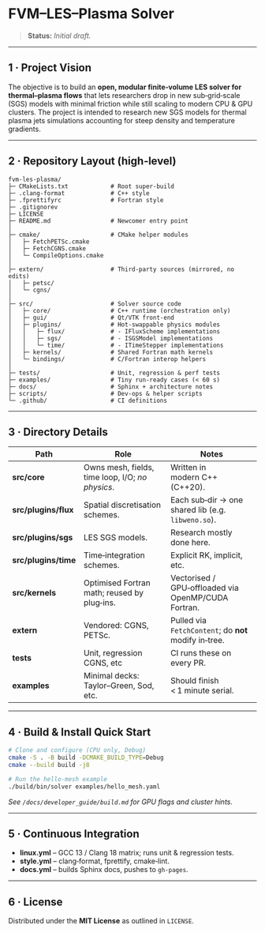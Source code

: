 # FVM–LES–Plasma Solver

> **Status:** _Initial draft._

---

## 1&nbsp;· Project Vision

The objective is to build an **open, modular finite‑volume LES solver for thermal–plasma flows** that lets researchers drop in new sub‑grid‑scale (SGS) models with minimal friction while still scaling to modern CPU & GPU clusters. The project is intended to research new SGS models for thermal plasma jets simulations accounting for steep density and temperature gradients.

---

## 2&nbsp;· Repository Layout (high‑level)

```text
fvm-les-plasma/
├─ CMakeLists.txt            # Root super‑build
├─ .clang-format             # C++ style
├─ .fprettifyrc              # Fortran style
├─ .gitignorev
├─ LICENSE
├─ README.md                 # Newcomer entry point
│
├─ cmake/                    # CMake helper modules
│   ├─ FetchPETSc.cmake
│   ├─ FetchCGNS.cmake
│   └─ CompileOptions.cmake
│
├─ extern/                   # Third‑party sources (mirrored, no edits)
│   ├─ petsc/
│   └─ cgns/
│
├─ src/                      # Solver source code
│   ├─ core/                 # C++ runtime (orchestration only)
│   ├─ gui/                  # Qt/VTK front‑end
│   ├─ plugins/              # Hot‑swappable physics modules
│   │   ├─ flux/             # ‑ IFluxScheme implementations
│   │   ├─ sgs/              # ‑ ISGSModel implementations
│   │   └─ time/             # ‑ ITimeStepper implementations
│   ├─ kernels/              # Shared Fortran math kernels
│   └─ bindings/             # C/Fortran interop helpers
│
├─ tests/                    # Unit, regression & perf tests
├─ examples/                 # Tiny run‑ready cases (< 60 s)
├─ docs/                     # Sphinx + architecture notes
├─ scripts/                  # Dev‑ops & helper scripts
└─ .github/                  # CI definitions
```

---

## 3&nbsp;· Directory Details

| Path | Role | Notes |
|------|------|-------|
| **src/core** | Owns mesh, fields, time loop, I/O; _no physics_. | Written in modern C++ (C++20). |
| **src/plugins/flux** | Spatial discretisation schemes. | Each sub‑dir → one shared lib (e.g. `libweno.so`). |
| **src/plugins/sgs** | LES SGS models. | Research mostly done here. |
| **src/plugins/time** | Time‑integration schemes. | Explicit RK, implicit, etc. |
| **src/kernels** | Optimised Fortran math; reused by plug‑ins. | Vectorised / GPU‑offloaded via OpenMP/CUDA Fortran. |
| **extern** | Vendored: CGNS, PETSc. | Pulled via `FetchContent`; do **not** modify in‑tree. |
| **tests** | Unit, regression CGNS, etc | CI runs these on every PR. |
| **examples** | Minimal decks: Taylor–Green, Sod, etc. | Should finish < 1 minute serial. |

---

## 4&nbsp;· Build & Install Quick Start

```bash
# Clone and configure (CPU only, Debug)
cmake -S . -B build -DCMAKE_BUILD_TYPE=Debug
cmake --build build -j8

# Run the hello‑mesh example
./build/bin/solver examples/hello_mesh.yaml
```

*See `/docs/developer_guide/build.md` for GPU flags and cluster hints.*

---

## 5&nbsp;· Continuous Integration

* **linux.yml** – GCC 13 / Clang 18 matrix; runs unit & regression tests.
* **style.yml** – clang‑format, fprettify, cmake‑lint.
* **docs.yml** – builds Sphinx docs, pushes to `gh-pages`.

---

## 6&nbsp;· License

Distributed under the **MIT License** as outlined in `LICENSE`.

